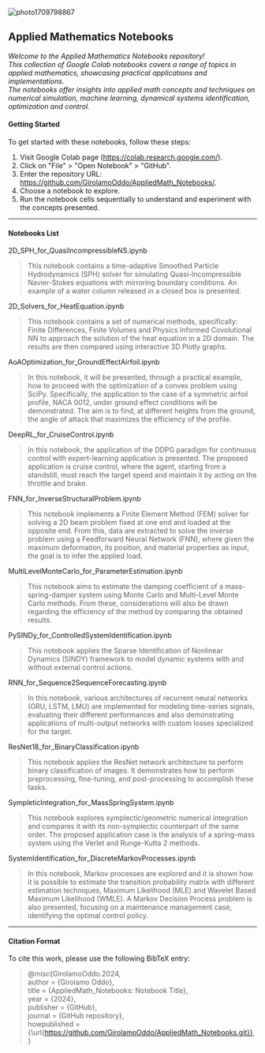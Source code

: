 
![photo1709798867](https://github.com/GirolamoOddo/AppliedMath_Notebooks/assets/101062431/395d8eeb-85fa-473c-95c9-6c9db31c6d64)



## **Applied Mathematics Notebooks**
_Welcome to the Applied Mathematics Notebooks repository!  
This collection of Google Colab notebooks covers a range of topics in applied mathematics, showcasing practical applications and implementations.     
The notebooks offer insights into applied math concepts and techniques on numerical simulation, machine learning, dynamical systems identification, optimization and control._

#### **Getting Started**
To get started with these notebooks, follow these steps:    
1.  Visit Google Colab page (https://colab.research.google.com/).    
2.  Click on "File" > "Open Notebook" > "GitHub".  
3.  Enter the repository URL: https://github.com/GirolamoOddo/AppliedMath_Notebooks/.    
4.  Choose a notebook to explore.  
5.  Run the notebook cells sequentially to understand and experiment with the concepts presented.

---
#### **Notebooks List**

2D_SPH_for_QuasiIncompressibleNS.ipynb
> This notebook contains a time-adaptive Smoothed Particle Hydrodynamics (SPH) solver for simulating Quasi-Incompressible Navier-Stokes equations with mirroring boundary conditions. An example of a water column released in a closed box is presented.  

2D_Solvers_for_HeatEquation.ipynb
> This notebook contains a set of numerical methods, specifically: Finite Differences, Finite Volumes and Physics Informed Covolutional NN to approach the solution of the heat equation in a 2D domain. The results are then compared using interactive 3D Plotly graphs.

AoAOptimization_for_GroundEffectAirfoil.ipynb
> In this notebook, it will be presented, through a practical example, how to proceed with the optimization of a convex problem using SciPy. Specifically, the application to the case of a symmetric airfoil profile, NACA 0012, under ground effect conditions will be demonstrated. The aim is to find, at different heights from the ground, the angle of attack that maximizes the efficiency of the profile.

DeepRL_for_CruiseControl.ipynb  
> In this notebook, the application of the DDPG paradigm for continuous control with expert-learning application is presented. The proposed application is cruise control, where the agent, starting from a standstill, must reach the target speed and maintain it by acting on the throttle and brake.  
   
FNN_for_InverseStructuralProblem.ipynb
> This notebook implements a Finite Element Method (FEM) solver for solving a 2D beam problem fixed at one end and loaded at the opposite end. From this, data are extracted to solve the inverse problem using a Feedforward Neural Network (FNN), where given the maximum deformation, its position, and material properties as input, the goal is to infer the applied load.

MultiLevelMonteCarlo_for_ParameterEstimation.ipynb
> This notebook aims to estimate the damping coefficient of a mass-spring-damper system using Monte Carlo and Multi-Level Monte Carlo methods. From these, considerations will also be drawn regarding the efficiency of the method by comparing the obtained results.
  
PySINDy_for_ControlledSystemIdentification.ipynb
> This notebook applies the Sparse Identification of Nonlinear Dynamics (SINDY) framework to model dynamic systems with and without external control actions.  
  
RNN_for_Sequence2SequenceForecasting.ipynb
> In this notebook, various architectures of recurrent neural networks (GRU, LSTM, LMU) are implemented for modeling time-series signals, evaluating their different performances and also demonstrating applications of multi-output networks with custom losses specialized for the target.  

ResNet18_for_BinaryClassification.ipynb
> This notebook applies the ResNet network architecture to perform binary classification of images. It demonstrates how to perform preprocessing, fine-tuning, and post-processing to accomplish these tasks.  

SympleticIntegration_for_MassSpringSystem.ipynb
> This notebook explores symplectic/geometric numerical integration and compares it with its non-symplectic counterpart of the same order. The proposed application case is the analysis of a spring-mass system using the Verlet and Runge-Kutta 2 methods.

SystemIdentification_for_DiscreteMarkovProcesses.ipynb
>In this notebook, Markov processes are explored and it is shown how it is possible to estimate the transition probability matrix with different estimation techniques, Maximum Likelihood (MLE) and Wavelet Based Maximum Likelihood (WMLE). A Markov Decision Process problem is also presented, focusing on a maintenance management case, identifying the optimal control policy.
  
---
#### **Citation Format**

To cite this work, please use the following BibTeX entry:  

>@misc{GirolamoOddo.2024,  
  author = {Girolamo Oddo},  
  title = {AppliedMath_Notebooks: Notebook Title},  
  year = {2024},  
  publisher = {GitHub},  
  journal = {GitHub repository},  
  howpublished = {\url{https://github.com/GirolamoOddo/AppliedMath_Notebooks.git}},  
}
